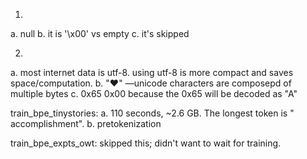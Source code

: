 1.

a. null
b. it is '\x00' vs empty
c. it's skipped

2.

a. most internet data is utf-8. using utf-8 is more compact and saves space/computation.
b. "❤️" —unicode characters are composepd of multiple bytes
c. 0x65 0x00 because the 0x65 will be decoded as "A"

train_bpe_tinystories:
a. 110 seconds, ~2.6 GB. The longest token is " accomplishment".
b. pretokenization

train_bpe_expts_owt: skipped this; didn't want to wait for training.

